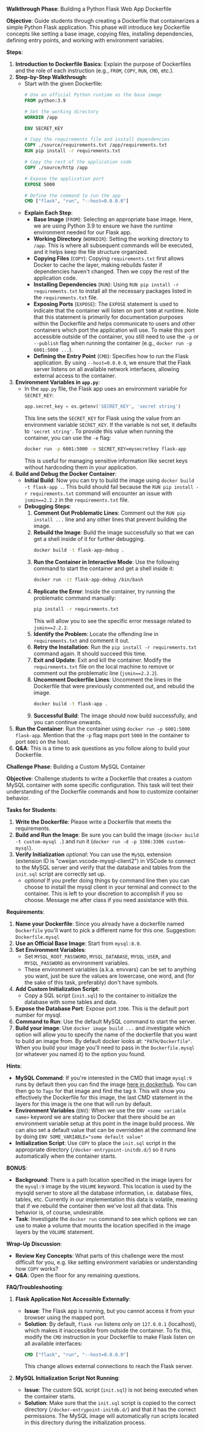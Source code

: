 **Walkthrough Phase**: Building a Python Flask Web App Dockerfile

**Objective**: Guide students through creating a Dockerfile that containerizes a simple Python Flask application. This phase will introduce key Dockerfile concepts like setting a base image, copying files, installing dependencies, defining entry points, and working with environment variables.

**Steps**:
1. **Introduction to Dockerfile Basics**: Explain the purpose of Dockerfiles and the role of each instruction (e.g., `FROM`, `COPY`, `RUN`, `CMD`, etc.).
2. **Step-by-Step Walkthrough**:
   - Start with the given Dockerfile:
     ```dockerfile
     # Use an official Python runtime as the base image
     FROM python:3.9

     # Set the working directory
     WORKDIR /app

     ENV SECRET_KEY

     # Copy the requirements file and install dependencies
     COPY ./source/requirements.txt /app/requirements.txt
     RUN pip install -r requirements.txt

     # Copy the rest of the application code
     COPY ./source/http /app

     # Expose the application port
     EXPOSE 5000

     # Define the command to run the app
     CMD ["flask", "run", "--host=0.0.0.0"]
     ```
   - **Explain Each Step**:
     - **Base Image** (`FROM`): Selecting an appropriate base image. Here, we are using Python 3.9 to ensure we have the runtime environment needed for our Flask app.
     - **Working Directory** (`WORKDIR`): Setting the working directory to `/app`. This is where all subsequent commands will be executed, and it helps keep the file structure organized.
     - **Copying Files** (`COPY`): Copying `requirements.txt` first allows Docker to cache the layer, making rebuilds faster if dependencies haven't changed. Then we copy the rest of the application code.
     - **Installing Dependencies** (`RUN`): Using `RUN pip install -r requirements.txt` to install all the necessary packages listed in the `requirements.txt` file.
     - **Exposing Ports** (`EXPOSE`): The `EXPOSE` statement is used to indicate that the container will listen on port `5000` at runtime. Note that this statement is primarily for documentation purposes within the Dockerfile and helps communicate to users and other containers which port the application will use. To make this port accessible outside of the container, you still need to use the `-p` or `--publish` flag when running the container (e.g., `docker run -p 6001:5000 ...`).
     - **Defining the Entry Point** (`CMD`): Specifies how to run the Flask application. By using `--host=0.0.0.0`, we ensure that the Flask server listens on all available network interfaces, allowing external access to the container.
3. **Environment Variables in `app.py`**:
   - In the `app.py` file, the Flask app uses an environment variable for `SECRET_KEY`:
     ```python
     app.secret_key = os.getenv('SECRET_KEY', 'secret string')
     ```
     This line sets the `SECRET_KEY` for Flask using the value from an environment variable `SECRET_KEY`. If the variable is not set, it defaults to `'secret string'`. To provide this value when running the container, you can use the `-e` flag:
     ```sh
     docker run -p 6001:5000 -e SECRET_KEY=mysecretkey flask-app
     ```
     This is useful for managing sensitive information like secret keys without hardcoding them in your application.
4. **Build and Debug the Docker Container**:
   - **Initial Build**: Now you can try to build the image using `docker build -t flask-app .`. This build should fail because the `RUN pip install -r requirements.txt` command will encounter an issue with `jsmin==2.2.2` in the `requirements.txt` file.
   - **Debugging Steps**:
     1. **Comment Out Problematic Lines**: Comment out the `RUN pip install ...` line and any other lines that prevent building the image.
     2. **Rebuild the Image**: Build the image successfully so that we can get a shell inside of it for further debugging.
        ```sh
        docker build -t flask-app-debug .
        ```
     3. **Run the Container in Interactive Mode**: Use the following command to start the container and get a shell inside it:
        ```sh
        docker run -it flask-app-debug /bin/bash
        ```
     4. **Replicate the Error**: Inside the container, try running the problematic command manually:
        ```sh
        pip install -r requirements.txt
        ```
        This will allow you to see the specific error message related to `jsmin==2.2.2`.
     5. **Identify the Problem**: Locate the offending line in `requirements.txt` and comment it out.
     6. **Retry the Installation**: Run the `pip install -r requirements.txt` command again. It should succeed this time.
     7. **Exit and Update**: Exit and kill the container. Modify the `requirements.txt` file on the local machine to remove or comment out the problematic line (`jsmin==2.2.2`).
     8. **Uncomment Dockerfile Lines**: Uncomment the lines in the Dockerfile that were previously commented out, and rebuild the image.
        ```sh
        docker build -t flask-app .
        ```
     9. **Successful Build**: The image should now build successfully, and you can continue onwards.
5. **Run the Container**: Run the container using `docker run -p 6001:5000 flask-app`. Mention that the `-p` flag maps port `5000` in the container to port `6001` on the host.
6. **Q&A**: This is a time to ask questions as you follow along to build your Dockerfile.

**Challenge Phase**: Building a Custom MySQL Container

**Objective**: Challenge students to write a Dockerfile that creates a custom MySQL container with some specific configuration. This task will test their understanding of the Dockerfile commands and how to customize container behavior.

**Tasks for Students**:
1. **Write the Dockerfile**: Please write a Dockerfile that meets the requirements.
2. **Build and Run the Image**: Be sure you can build the image (`docker build -t custom-mysql .`) and run it (`docker run -d -p 3306:3306 custom-mysql`).
3. **Verify Initialization** *optional*: You can use the `MySQL` extension (extension ID is "cweijan.vscode-mysql-client2") in VSCode to connect to the MySQL server and verify that the database and tables from the `init.sql` script are correctly set up.
    - *optional* If you prefer doing things by command line then you can choose to install the mysql client in your terminal and connect to the container. This is left to your discretion to accomplish if you so choose. Message me after class if you need assistance with this.

**Requirements**:
1. **Name your Dockerfile**: Since you already have a dockerfile named `Dockerfile` you'll want to pick a different name for this one. Suggestion: `Dockerfile.mysql`
1. **Use an Official Base Image**: Start from `mysql:8.0`.
2. **Set Environment Variables**:
   - Set `MYSQL_ROOT_PASSWORD`, `MYSQL_DATABASE`, `MYSQL_USER`, and `MYSQL_PASSWORD` as environment variables.
   - These environment variables (a.k.a. envvars) can be set to anything you want, just be sure the values are lowercase, one word, and (for the sake of this task, preferably) don't have symbols.
3. **Add Custom Initialization Script**:
   - Copy a SQL script (`init.sql`) to the container to initialize the database with some tables and data.
4. **Expose the Database Port**: Expose port `3306`. This is the default port number for mysql.
5. **Command to Run**: Use the default MySQL command to start the server.
6. **Build your image**: Use `docker image build ...` and investigate which option will allow you to specify the name of the dockerfile that you want to build an image from. By default docker looks at: `"PATH/Dockerfile"`. When you build your image you'll need to pass in the `Dockerfile.mysql` (or whatever you named it) to the option you found.

**Hints**:
- **MySQL Command**: If you're interested in the CMD that image `mysql:9` runs by default then you can find the image [here in dockerhub](https://hub.docker.com/_/mysql). You can then go to `Tags` for that image and find the tag `9`. This will show you effectively the Dockerfile for this image, the last CMD statement in the layers for this image is the one that will run by default.
- **Environment Variables** (`ENV`): When we use the `ENV <some variable name>` keyword we are stating to Docker that there should be an environment variable setup at this point in the image build process. We can also set a default value that can be overridden at the command line by doing `ENV SOME_VARIABLE="some default value"`
- **Initialization Script**: Use `COPY` to place the `init.sql` script in the appropriate directory (`/docker-entrypoint-initdb.d/`) so it runs automatically when the container starts.

**BONUS**:
- **Background**: There is a path location specified in the image layers for the `mysql:9` image by the `VOLUME` keyword. This location is used by the mysqld server to store all the database information, i.e. database files, tables, etc. Currently in our implementation this data is volatile, meaning that if we rebuild the container then we've lost all that data. This behavior is, of course, undesirable.
- **Task**: Investigate the `docker run` command to see which options we can use to make a volume that mounts the location specified in the image layers by the `VOLUME` statement.


**Wrap-Up Discussion**:
- **Review Key Concepts**: What parts of this challenge were the most difficult for you, e.g. like setting environment variables or understanding how `COPY` works?
- **Q&A**: Open the floor for any remaining questions.



**FAQ/Troubleshooting**:

1. **Flask Application Not Accessible Externally**:
   - **Issue**: The Flask app is running, but you cannot access it from your browser using the mapped port.
   - **Solution**: By default, `flask run` listens only on `127.0.0.1` (localhost), which makes it inaccessible from outside the container. To fix this, modify the `CMD` instruction in your Dockerfile to make Flask listen on all available interfaces:
     ```dockerfile
     CMD ["flask", "run", "--host=0.0.0.0"]
     ```
     This change allows external connections to reach the Flask server.

2. **MySQL Initialization Script Not Running**:
   - **Issue**: The custom SQL script (`init.sql`) is not being executed when the container starts.
   - **Solution**: Make sure that the `init.sql` script is copied to the correct directory (`/docker-entrypoint-initdb.d/`) and that it has the correct permissions. The MySQL image will automatically run scripts located in this directory during the initialization process.

